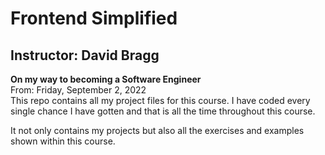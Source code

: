 # Frontend Simplified

## Instructor: David Bragg

**On my way to becoming a Software Engineer** <br>
From: Friday, September 2, 2022
<br> This repo contains all my project files for this course. I have coded every single chance I have gotten and that is all the time throughout this course.

It not only contains my projects but also all the exercises and examples shown within this course.
